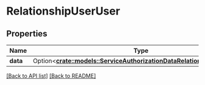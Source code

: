 # RelationshipUserUser

## Properties

Name | Type | Description | Notes
------------ | ------------- | ------------- | -------------
**data** | Option<[**crate::models::ServiceAuthorizationDataRelationshipsUserData**](ServiceAuthorizationDataRelationshipsUserData.md)> |  | 

[[Back to API list]](../README.md#documentation-for-api-endpoints) [[Back to README]](../README.md)


